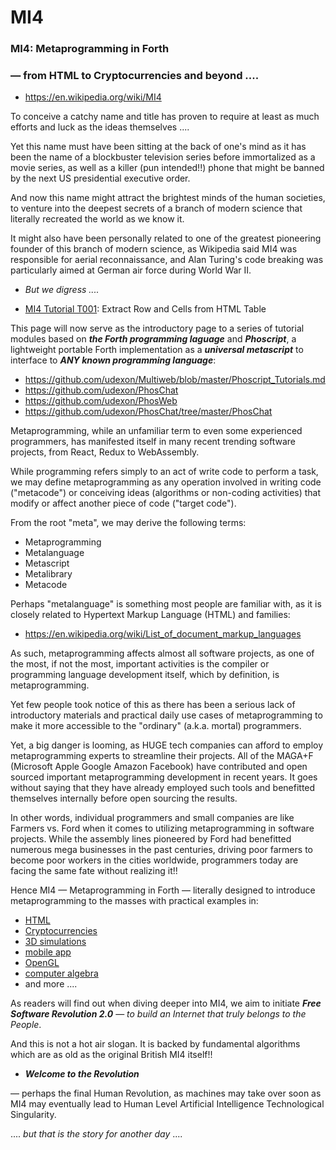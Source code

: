 # MI4
### MI4: Metaprogramming in Forth 
### — from HTML to Cryptocurrencies and beyond ....

- https://en.wikipedia.org/wiki/MI4

To conceive a catchy name and title has proven to require at least as much efforts and luck as the ideas themselves ....

Yet this name must have been sitting at the back of one's mind as it has been the name of a blockbuster television series before immortalized as a movie series, as well as a killer (pun intended!!) phone that might be banned by the next US presidential executive order.

And now this name might attract the brightest minds of the human societies, to venture into the deepest secrets of a branch of modern science that literally recreated the world as we know it.

It might also have been personally related to one of the greatest pioneering founder of this branch of modern science, as Wikipedia said MI4 was responsible for aerial reconnaissance, and Alan Turing's code breaking was particularly aimed at German air force during World War II.

- _But we digress ...._

- [MI4 Tutorial T001](https://github.com/udexon/MI4/blob/master/MI4_T001_html_row.md): Extract Row and Cells from HTML Table

This page will now serve as the introductory page to a series of tutorial modules based on ___the Forth programming laguage___ and ___Phoscript___, a lightweight portable Forth implementation as a ___universal metascript___ to interface to ___ANY known programming language___:

- https://github.com/udexon/Multiweb/blob/master/Phoscript_Tutorials.md
- https://github.com/udexon/PhosChat
- https://github.com/udexon/PhosWeb
- https://github.com/udexon/PhosChat/tree/master/PhosChat

Metaprogramming, while an unfamiliar term to even some experienced programmers, has manifested itself in many recent trending software projects, from React, Redux to WebAssembly.

While programming refers simply to an act of write code to perform a task, we may define metaprogramming as any operation involved in writing code ("metacode") or conceiving ideas (algorithms or non-coding activities) that modify or affect another piece of code ("target code").

From the root "meta", we may derive the following terms:

- Metaprogramming
- Metalanguage
- Metascript
- Metalibrary
- Metacode

Perhaps "metalanguage" is something most people are familiar with, as it is closely related to Hypertext Markup Language (HTML) and families:

- https://en.wikipedia.org/wiki/List_of_document_markup_languages

As such, metaprogramming affects almost all software projects, as one of the most, if not the most, important activities is the compiler or programming language development itself, which by definition, is metaprogramming.

Yet few people took notice of this as there has been a serious lack of introductory materials and practical daily use cases of metaprogramming to make it more accessible to the "ordinary" (a.k.a. mortal) programmers.

Yet, a big danger is looming, as HUGE tech companies can afford to employ metaprogramming experts to streamline their projects. All of the MAGA+F (Microsoft Apple Google Amazon Facebook) have contributed and open sourced important metaprogramming development in recent years. It goes without saying that they have already employed such tools and benefitted themselves internally before open sourcing the results.

In other words, individual programmers and small companies are like Farmers vs. Ford when it comes to utilizing metaprogramming in software projects. While the assembly lines pioneered by Ford had benefitted numerous mega businesses in the past centuries, driving poor farmers to become poor workers in the cities worldwide, programmers today are facing the same fate without realizing it!!

Hence MI4 &mdash; Metaprogramming in Forth &mdash; literally designed to introduce metaprogramming to the masses with practical examples in:
- [HTML](https://github.com/udexon/PhosWeb) 
- [Cryptocurrencies](https://github.com/udexon/PhosPay)
- [3D simulations](https://github.com/udexon/Usegrammer/blob/master/Phos_BTOSG_I.md)
- [mobile app](https://github.com/udexon/Homoiconism)
- [OpenGL](https://github.com/udexon/PhosCloudless/blob/master/Phos_Imgui.md)
- [computer algebra](https://github.com/udexon/SymForth) 
- and more ....

As readers will find out when diving deeper into MI4, we aim to initiate ___Free Software Revolution 2.0___ &mdash; _to build an Internet that truly belongs to the People_. 

And this is not a hot air slogan. It is backed by fundamental algorithms which are as old as the original British MI4 itself!!

- ___Welcome to the Revolution___ 

&mdash; perhaps the final Human Revolution, as machines may take over soon as MI4 may eventually lead to Human Level Artificial Intelligence Technological Singularity.

.... _but that is the story for another day_ ....
